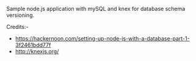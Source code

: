 Sample node.js application with mySQL and knex for database schema versioning. 

Credits:- 
- https://hackernoon.com/setting-up-node-js-with-a-database-part-1-3f2461bdd77f
- http://knexjs.org/
